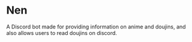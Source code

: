 # Nen
A Discord bot made for providing information on anime and doujins, and also allows users to read doujins on discord.
